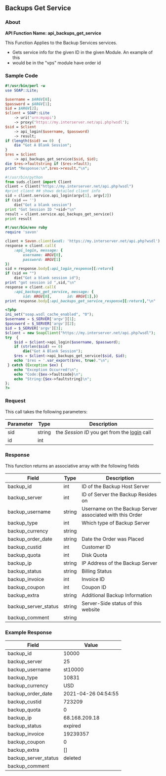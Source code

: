 
## Backups Get Service

### About

**API Function Name: api_backups_get_service**

This Function Applies to the Backup Services services.
* Gets service info for the given ID in the given Module.   An example of this
* would be in the "vps" module have order id


### Sample Code

```perl
#!/usr/bin/perl -w
use SOAP::Lite;

$username = $ARGV[0];
$password = $ARGV[1];
$id = $ARGV[2];
$client = SOAP::Lite
	-> uri('urn:myapi')
	-> proxy('https://my.interserver.net/api.php?wsdl');
$sid = $client
	-> api_login($username, $password)
	-> result;
if (length($sid) == 0)  {
	die "Got A Blank Session";
} 
$res = $client
	-> api_backups_get_service($sid, $id);
die $res->faultstring if ($res->fault);
print "Response:\n",$res->result,"\n";

```

```python
#!/usr/bin/python
from suds.client import Client
client = Client("https://my.interserver.net/api.php?wsdl")
#print client ## shows detailed client info
sid = client.service.api_login(argv[1], argv[2])
if (sid == '')
	die("Got a blank session")
print "Got Session ID "+sid+"\n"
result = client.service.api_backups_get_service()
print result

```

```ruby
#!/usr/bin/env ruby
require 'savon'

client = Savon.client(wsdl: 'https://my.interserver.net/api.php?wsdl')
response = client.call(
	:api_login, message: {
		username: ARGV[0],
		password: ARGV[1]
})
sid = response.body[:api_login_response][:return]
if (sid == "")
	die("Got a blank session id");
print "got session id ",sid,"\n"
response = client.call(
	:api_backups_get_service, message: {
		sid: ARGV[0],		id: ARGV[1],})
print response.body[:api_backups_get_service_response][:return],"\n"

```

```php
<?php
ini_set("soap.wsdl_cache_enabled", "0");
$username = $_SERVER['argv'][1];
$password = $_SERVER['argv'][2];
$id = $_SERVER['argv'][3];
$client = new SoapClient("https://my.interserver.net/api.php?wsdl");
try  { 
	$sid = $client->api_login($username, $password);
	if (strlen($sid) == 0)
		die("Got A Blank Session");
	$res = $client->api_backups_get_service($sid, $id);
	echo '$res = '.var_export($res, true)."\n";
 } catch (Exception $ex) {
	echo "Exception Occurred!\n";
	echo "Code:{$ex->faultcode}\n";
	echo "String:{$ex->faultstring}\n";
}; 
?>

```



### Request

This call takes the following parameters:

Parameter|Type|Description
---------|----|-----------
sid|string|the *Session ID* you get from the [login](#login) call
id|int|


### Response

This function returns an associative array with the following fields

Field|Type|Description
-----|----|-----------
backup_id|int|ID of the Backup Host Server
backup_server|int|ID of Server the Backup Resides on
backup_username|string|Username on the Backup Server associated with this Order
backup_type|int|Which type of Backup Server
backup_currency|string|
backup_order_date|string|Date the Order was Placed
backup_custid|int|Customer ID
backup_quota|int|Disk Quota
backup_ip|string|IP Address of the Backup Server
backup_status|string|Billing Status
backup_invoice|int|Invoice ID
backup_coupon|int|Coupon ID
backup_extra|string|Additional Backup Information
backup_server_status|string|Server-Side status of this website
backup_comment|string|


### Example Response

<table>
	<thead>
		<tr>
			<th>Field</th>
			<th>Value</th>
		</tr>
	</thead>
	<tbody>
		<tr>
			<td>backup_id</td>
			<td>10000</td>
		</tr>
		<tr>
			<td>backup_server</td>
			<td>25</td>
		</tr>
		<tr>
			<td>backup_username</td>
			<td>st10000</td>
		</tr>
		<tr>
			<td>backup_type</td>
			<td>10831</td>
		</tr>
		<tr>
			<td>backup_currency</td>
			<td>USD</td>
		</tr>
		<tr>
			<td>backup_order_date</td>
			<td>2021-04-26 04:54:55</td>
		</tr>
		<tr>
			<td>backup_custid</td>
			<td>723209</td>
		</tr>
		<tr>
			<td>backup_quota</td>
			<td>0</td>
		</tr>
		<tr>
			<td>backup_ip</td>
			<td>68.168.209.18</td>
		</tr>
		<tr>
			<td>backup_status</td>
			<td>expired</td>
		</tr>
		<tr>
			<td>backup_invoice</td>
			<td>19239357</td>
		</tr>
		<tr>
			<td>backup_coupon</td>
			<td>0</td>
		</tr>
		<tr>
			<td>backup_extra</td>
			<td>[]</td>
		</tr>
		<tr>
			<td>backup_server_status</td>
			<td>deleted</td>
		</tr>
		<tr>
			<td>backup_comment</td>
			<td></td>
		</tr>
	</tbody>
</table>


